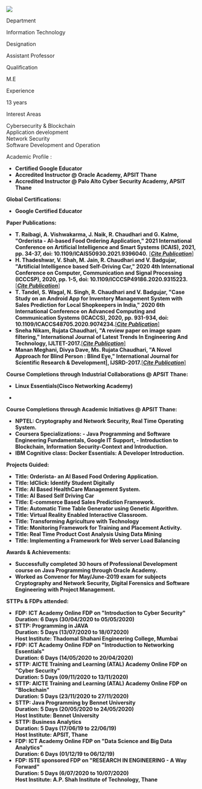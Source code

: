 [![](/sites/default/files/styles/faculty_images/public/2019-12/Rujata%20ma%27am.png?itok=zeXu1ve_)](/sites/default/files/2019-12/Rujata%20ma%27am.png)

Department

Information Technology

Designation

Assistant Professor

Qualification

M.E

Experience

13 years

Interest Areas

Cybersecurity & Blockchain  
Application development   
Network Security  
Software Development and Operation

Academic Profile :

* **Certified Google Educator**
* **Accredited Instructor @ Oracle Academy, APSIT Thane**
* **Accredited Instructor @ Palo Alto Cyber Security Academy, APSIT Thane**

**Global Certifications:**

* **Google Certified Educator**

**Paper Publications:**

* **T. Raibagi, A. Vishwakarma, J. Naik, R. Chaudhari and G. Kalme, "Orderista - AI-based Food Ordering Application," 2021 International Conference on Artificial Intelligence and Smart Systems (ICAIS), 2021, pp. 34-37, doi: 10.1109/ICAIS50930.2021.9396040.** [[***Cite Publication***]](https://ieeexplore.ieee.org/document/9396040)
* **H. Thadeshwar, V. Shah, M. Jain, R. Chaudhari and V. Badgujar, "Artificial Intelligence based Self-Driving Car," 2020 4th International Conference on Computer, Communication and Signal Processing (ICCCSP), 2020, pp. 1-5, doi: 10.1109/ICCCSP49186.2020.9315223.**[[***Cite Publication***]](https://ieeexplore.ieee.org/document/9315223)
* **T. Tandel, S. Wagal, N. Singh, R. Chaudhari and V. Badgujar, "Case Study on an Android App for Inventory Management System with Sales Prediction for Local Shopkeepers in India," 2020 6th International Conference on Advanced Computing and Communication Systems (ICACCS), 2020, pp. 931-934, doi: 10.1109/ICACCS48705.2020.9074234.**[[***Cite Publication***]](https://ieeexplore.ieee.org/document/9074234)
* **Sneha Nikam, Rujata Chaudhari, "A review paper on image spam filtering," International Journal of Latest Trends In Engineering And Technology, IJLTET-2017.**[[***Cite Publication***]](https://www.ijltet.org/journal_details.php?id=911&j_id=3690)
* **Manan Meghani, Divya Dave, Ms. Rujata Chaudhari, "A Novel Approach for Blind Person : Blind Eye," International Journal for Scientific Research & Development|, IJSRD-2017.**[[***Cite Publication***]](http://www.ijsrd.com/Article.php?manuscript=IJSRDV5I20424)

**Course Completions through Industrial Collaborations @ APSIT Thane:**

* **Linux Essentials(Cisco Networking Academy)**
* >

**Course Completions through Academic Initiatives @ APSIT Thane:**

* **NPTEL: Cryptography and Network Security, Real Time Operating System.**
* **Coursera Specializations: - Java Programming and Software Engineering Fundamentals, Google IT Support, - Introduction to Blockchain, Information Security-Context and Introduction.**
* **IBM Cognitive class: Docker Essentials: A Developer Introduction.**

**Projects Guided:**

* **Title: Orderista- an AI Based Food Ordering Application.**
* **Title: IdClick: Identify Student Digitally**
* **Title: AI Based HealthCare Management System.**
* **Title: AI Based Self Driving Car**
* **Title: E-commerce Based Sales Prediction Framework.**
* **Title: Automatic Time Table Generator using Genetic Algorithm.**
* **Title: Virtual Reality Enabled Interactive Classroom.**
* **Title: Transforming Agriculture with Technology**
* **Title: Monitoring Framework for Training and Placement Activity.**
* **Title: Real Time Product Cost Analysis Using Data Mining**
* **Title: Implementing a Framework for Web server Load Balancing**

**Awards & Achievements:**

* **Successfully completed 30 hours of Professional Development course on Java Programming through Oracle Academy.**
* **Worked as Convenor for May/June-2019 exam for subjects Cryptography and Network Security, Digital Forensics and Software Engineering with Project Management.**

**STTPs & FDPs attended:**

* **FDP: ICT Academy Online FDP on "Introduction to Cyber Security"  
  Duration: 6 Days (30/04/2020 to 05/05/2020)**
* **STTP: Programming in JAVA  
  Duration: 5 Days (13/07/2020 to 18/072020)  
  Host Institute: Thadomal Shahani Engineering College, Mumbai**
* **FDP: ICT Academy Online FDP on "Introduction to Networking Essentials"  
  Duration: 6 Days (14/05/2020 to 20/04/2020)**
* **STTP: AICTE Training and Learning (ATAL) Academy Online FDP on "Cyber Security"  
  Duration: 5 Days (09/11/2020 to 13/11/2020)**
* **STTP: AICTE Training and Learning (ATAL) Academy Online FDP on "Blockchain"  
  Duration: 5 Days (23/11/2020 to 27/11/2020)**
* **STTP: Java Programming by Bennet University  
  Duration: 5 Days (20/05/2020 to 24/05/2020)  
  Host Institute: Bennet University**
* **STTP: Business Analytics  
  Duration: 5 Days (17/06/19 to 22/06/19)  
  Host Institute: APSIT, Thane**
* **FDP: ICT Academy Online FDP on "Data Science and Big Data Analytics"  
  Duration: 6 Days (01/12/19 to 06/12/19)**
* **FDP: ISTE sponsored FDP on "RESEARCH IN ENGINEERING - A Way Forward"  
  Duration: 5 Days (6/07/2020 to 10/07/2020)  
  Host Institute: A.P. Shah Institute of Technology, Thane**